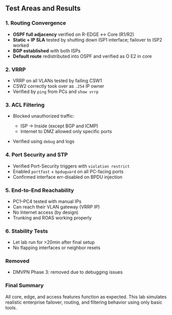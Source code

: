 ## Test Areas and Results

### 1. Routing Convergence

* **OSPF full adjacency** verified on R-EDGE ↔ Core (R1/R2)
* **Static + IP SLA** tested by shutting down ISP1 interface; failover to ISP2 worked
* **BGP established** with both ISPs
* **Default route** redistributed into OSPF and verified as O E2 in core

### 2. VRRP

* VRRP on all VLANs tested by failing CSW1
* CSW2 correctly took over as `.254` IP owner
* Verified by `ping` from PCs and `show vrrp`

### 3. ACL Filtering

* Blocked unauthorized traffic:

  * ISP -> Inside (except BGP and ICMP)
  * Internet to DMZ allowed only specific ports
* Verified using `debug` and logs

### 4. Port Security and STP

* Verified Port-Security triggers with `violation restrict`
* Enabled `portfast` + `bpduguard` on all PC-facing ports
* Confirmed interface err-disabled on BPDU injection

### 5. End-to-End Reachability

* PC1–PC4 tested with manual IPs
* Can reach their VLAN gateway (VRRP IP)
* No Internet access (by design)
* Trunking and ROAS working properly

### 6. Stability Tests

* Let lab run for >20min after final setup
* No flapping interfaces or neighbor resets

### Removed

* DMVPN Phase 3: removed due to debugging issues

### Final Summary

All core, edge, and access features function as expected.
This lab simulates realistic enterprise failover, routing, and filtering behavior using only basic tools.
